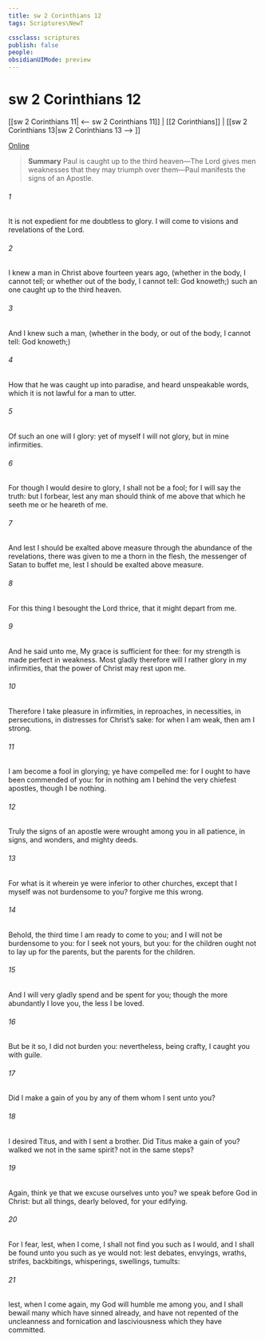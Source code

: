```yaml
---
title: sw 2 Corinthians 12
tags: Scriptures\NewT

cssclass: scriptures
publish: false
people:
obsidianUIMode: preview
---
```


# sw 2 Corinthians 12
[[sw 2 Corinthians 11| <-- sw 2 Corinthians 11]] | [[2 Corinthians]] | [[sw 2 Corinthians 13|sw 2 Corinthians 13 --> ]]

[Online](https://churchofjesuschrist.org/study/scriptures/nt/2-cor/12?lang=eng)

> __Summary__
Paul is caught up to the third heaven—The Lord gives men weaknesses that they may triumph over them—Paul manifests the signs of an Apostle.

###### 1 
It is not expedient for me doubtless to glory. I will come to visions and revelations of the Lord.

###### 2 
I knew a man in Christ above fourteen years ago, (whether in the body, I cannot tell; or whether out of the body, I cannot tell: God knoweth;) such an one caught up to the third heaven.

###### 3 
And I knew such a man, (whether in the body, or out of the body, I cannot tell: God knoweth;)

###### 4 
How that he was caught up into paradise, and heard unspeakable words, which it is not lawful for a man to utter.

###### 5 
Of such an one will I glory: yet of myself I will not glory, but in mine infirmities.

###### 6 
For though I would desire to glory, I shall not be a fool; for I will say the truth: but  I forbear, lest any man should think of me above that which he seeth me  or  he heareth of me.

###### 7 
And lest I should be exalted above measure through the abundance of the revelations, there was given to me a thorn in the flesh, the messenger of Satan to buffet me, lest I should be exalted above measure.

###### 8 
For this thing I besought the Lord thrice, that it might depart from me.

###### 9 
And he said unto me, My grace is sufficient for thee: for my strength is made perfect in weakness. Most gladly therefore will I rather glory in my infirmities, that the power of Christ may rest upon me.

###### 10 
Therefore I take pleasure in infirmities, in reproaches, in necessities, in persecutions, in distresses for Christ’s sake: for when I am weak, then am I strong.

###### 11 
I am become a fool in glorying; ye have compelled me: for I ought to have been commended of you: for in nothing am I behind the very chiefest apostles, though I be nothing.

###### 12 
Truly the signs of an apostle were wrought among you in all patience, in signs, and wonders, and mighty deeds.

###### 13 
For what is it wherein ye were inferior to other churches, except  that I myself was not burdensome to you? forgive me this wrong.

###### 14 
Behold, the third time I am ready to come to you; and I will not be burdensome to you: for I seek not yours, but you: for the children ought not to lay up for the parents, but the parents for the children.

###### 15 
And I will very gladly spend and be spent for you; though the more abundantly I love you, the less I be loved.

###### 16 
But be it so, I did not burden you: nevertheless, being crafty, I caught you with guile.

###### 17 
Did I make a gain of you by any of them whom I sent unto you?

###### 18 
I desired Titus, and with  I sent a brother. Did Titus make a gain of you? walked we not in the same spirit?  not in the same steps?

###### 19 
Again, think ye that we excuse ourselves unto you? we speak before God in Christ: but  all things, dearly beloved, for your edifying.

###### 20 
For I fear, lest, when I come, I shall not find you such as I would, and  I shall be found unto you such as ye would not: lest  debates, envyings, wraths, strifes, backbitings, whisperings, swellings, tumults:

###### 21 
 lest, when I come again, my God will humble me among you, and  I shall bewail many which have sinned already, and have not repented of the uncleanness and fornication and lasciviousness which they have committed.

